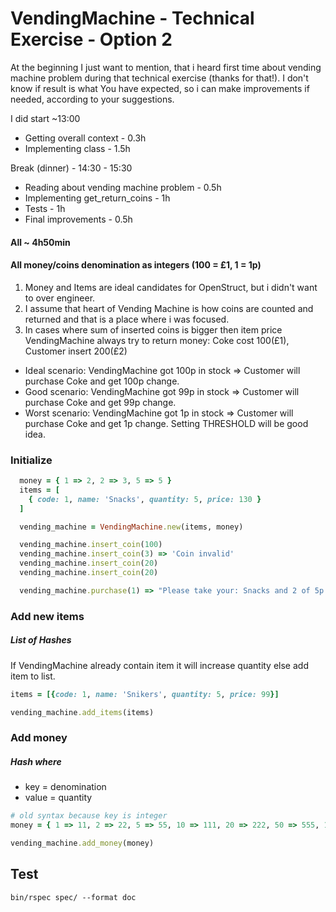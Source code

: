 # VendingMachine - Technical Exercise - Option 2
At the beginning I just want to mention, that i heard first time about vending machine problem during that technical exercise (thanks for that!). I don't know if result is what You have expected, so i can make improvements if needed, according to your suggestions.

I did start ~13:00
 - Getting overall context - 0.3h
 - Implementing class - 1.5h

Break (dinner) - 14:30 - 15:30
 - Reading about vending machine problem - 0.5h
 - Implementing get_return_coins - 1h
 - Tests - 1h
 - Final improvements - 0.5h

#### All ~ 4h50min

#### All money/coins denomination as integers (100 = £1, 1 = 1p)

1. Money and Items are ideal candidates for OpenStruct, but i didn't want to over engineer.
2. I assume that heart of Vending Machine is how coins are counted and returned and that is a place where i was focused.
3. In cases where sum of inserted coins is bigger then item price VendingMachine always try to return money:
Coke cost 100(£1), Customer insert 200(£2)
  - Ideal scenario: VendingMachine got 100p in stock => Customer will purchase Coke and get 100p change.
  - Good  scenario: VendingMachine got 99p in stock => Customer will purchase Coke and get 99p change.
  - Worst scenario: VendingMachine got 1p in stock => Customer will purchase Coke and get 1p change.
Setting THRESHOLD will be good idea.

### Initialize

```ruby
  money = { 1 => 2, 2 => 3, 5 => 5 }
  items = [
    { code: 1, name: 'Snacks', quantity: 5, price: 130 }
  ]

  vending_machine = VendingMachine.new(items, money)

  vending_machine.insert_coin(100)
  vending_machine.insert_coin(3) => 'Coin invalid'
  vending_machine.insert_coin(20)
  vending_machine.insert_coin(20)

  vending_machine.purchase(1) => "Please take your: Snacks and 2 of 5p as change."
```

### Add new items
##### List of Hashes
If VendingMachine already contain item it will increase quantity
else add item to list.
```ruby
items = [{code: 1, name: 'Snikers', quantity: 5, price: 99}]

vending_machine.add_items(items)
```

### Add money
##### Hash where
 - key = denomination
 - value = quantity
```ruby
# old syntax because key is integer
money = { 1 => 11, 2 => 22, 5 => 55, 10 => 111, 20 => 222, 50 => 555, 100 => 1111, 200 => 2222}

vending_machine.add_money(money)
```

## Test
`bin/rspec spec/ --format doc`
